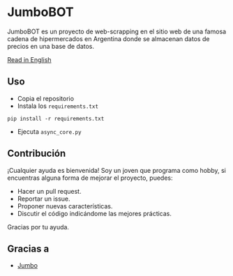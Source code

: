 # JumboBOT

JumboBOT es un proyecto de web-scrapping en el sitio web de una famosa cadena de hipermercados en Argentina donde se almacenan datos de precios en una base de datos.

[Read in English](./README.md)

## Uso
- Copia el repositorio
- Instala los `requirements.txt`
```
pip install -r requirements.txt
```
- Ejecuta `async_core.py`

## Contribución
¡Cualquier ayuda es bienvenida! Soy un joven que programa como hobby, si encuentras alguna forma de mejorar el proyecto, puedes:
- Hacer un pull request.
- Reportar un issue.
- Proponer nuevas características.
- Discutir el código indicándome las mejores prácticas.

Gracias por tu ayuda.

## Gracias a
- [Jumbo](https://www.jumbo.com.ar)